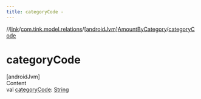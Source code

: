 ```yaml
---
title: categoryCode -
---
```

//[link](../../index.md)/[com.tink.model.relations](../index.md)/[[androidJvm]AmountByCategory](index.md)/[categoryCode](category-code.md)



# categoryCode  
[androidJvm]  
Content  
val [categoryCode](category-code.md): [String](https://kotlinlang.org/api/latest/jvm/stdlib/kotlin/-string/index.html)  



